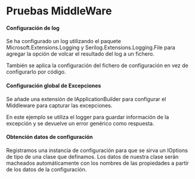﻿# Pruebas MiddleWare
#### Configuración de log
Se ha configurado un log utilizando el paquete Microsoft.Extensions.Logging
y Serilog.Extensions.Logging.File para agregar la opción de volcar el resultado
del log a un fichero.

También se aplica la configuración del fichero de configuración en vez de configurarlo por código.
#### Configuración global de Excepciones
Se añade una extensión de IApplicationBuilder para configurar el Middleware para capturar las excepciones.

En este ejemplo se utiliza el logger para guardar información de la excepción
y se devuelve un error genérico como respuesta.
#### Obtención datos de configuración
Registramos una instancia de configuración para que se sirva un IOptions de tipo de una clase
que definamos. Los datos de nuestra clase serán macheados automáticamente con los nombres de las propiedades a partir de los datos de la configuración.   

